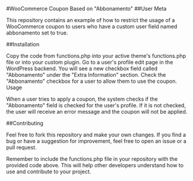 #WooCommerce Coupon Based on "Abbonamento" ##User Meta

This repository contains an example of how to restrict the usage of a WooCommerce coupon to users who have a custom user field named abbonamento set to true.

##Installation

Copy the code from functions.php into your active theme's functions.php file or into your custom plugin.
Go to a user's profile edit page in the WordPress backend. You will see a new checkbox field called "Abbonamento" under the "Extra Information" section.
Check the "Abbonamento" checkbox for a user to allow them to use the coupon.
Usage

When a user tries to apply a coupon, the system checks if the "Abbonamento" field is checked for the user's profile. If it is not checked, the user will receive an error message and the coupon will not be applied.

##Contributing

Feel free to fork this repository and make your own changes. If you find a bug or have a suggestion for improvement, feel free to open an issue or a pull request.

Remember to include the functions.php file in your repository with the provided code above. This will help other developers understand how to use and contribute to your project.
